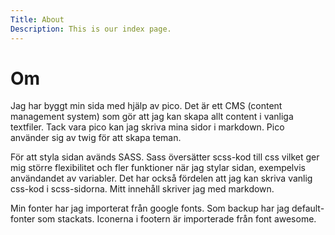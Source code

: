 ```yaml
---
Title: About
Description: This is our index page.
---
```


Om
==========================

Jag har byggt min sida med hjälp av pico. Det är ett CMS (content management system) som gör att jag kan skapa allt content i vanliga textfiler. Tack vara pico kan jag skriva mina sidor i markdown.
Pico använder sig av twig för att skapa teman.

För att styla sidan avänds SASS. Sass översätter scss-kod till css vilket ger mig större flexibilitet och fler funktioner när jag stylar sidan, exempelvis användandet av variabler. Det har också fördelen att jag kan skriva vanlig css-kod i scss-sidorna.
Mitt innehåll skriver jag med markdown.

Min fonter har jag importerat från google fonts. Som backup har jag default-fonter som stackats.
Iconerna i footern är importerade från font awesome.
